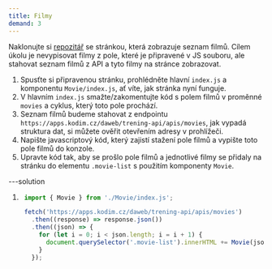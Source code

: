 ```yaml
---
title: Filmy
demand: 3
---
```


Naklonujte si [repozitář](https://github.com/Czechitas-podklady-WEB/filmy-zadani) se stránkou, která zobrazuje seznam filmů.
Cílem úkolu je nevypisovat filmy z pole, které je připravené v JS souboru, ale stahovat seznam filmů z API a tyto filmy na stránce zobrazovat.

1. Spusťte si připravenou stránku, prohlédněte hlavní `index.js` a komponentu `Movie/index.js`, ať víte, jak stránka nyní funguje.
1. V hlavním `index.js` smažte/zakomentujte kód s polem filmů v proměnné `movies` a cyklus, který toto pole prochází.
1. Seznam filmů budeme stahovat z endpointu `https://apps.kodim.cz/daweb/trening-api/apis/movies`, jak vypadá struktura dat, si můžete ověřit otevřením adresy v prohlížeči.
1. Napište javascriptový kód, který zajistí stažení pole filmů a vypište toto pole filmů do konzole.
1. Upravte kód tak, aby se prošlo pole filmů a jednotlivé filmy se přidaly na stránku do elementu `.movie-list` s použitím komponenty `Movie`.

---solution

1. ```js
    import { Movie } from './Movie/index.js';

    fetch('https://apps.kodim.cz/daweb/trening-api/apis/movies')
      .then((response) => response.json())
      .then((json) => {
        for (let i = 0; i < json.length; i = i + 1) {
          document.querySelector('.movie-list').innerHTML += Movie(json[i]);
        }
      });
   ```
